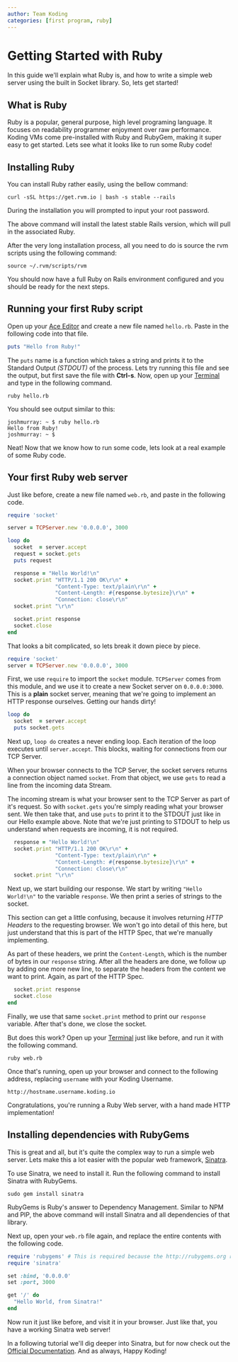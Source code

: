 ```yaml
---
author: Team Koding
categories: [first program, ruby]
---
```


# Getting Started with Ruby

In this guide we'll explain what Ruby is, and how to write a simple web
server using the built in Socket library. So, lets get started!

## What is Ruby

Ruby is a popular, general purpose, high level programing language. It
focuses on readability programmer enjoyment over raw performance. Koding
VMs come pre-installed with Ruby and RubyGem, making it super easy to get
started. Lets see what it looks like to run some Ruby code!

## Installing Ruby

You can install Ruby rather easily, using the bellow command:

```
curl -sSL https://get.rvm.io | bash -s stable --rails
```

During the installation you will prompted to input your root password.

The above command will install the latest stable Rails version, which will pull in the associated Ruby.

After the very long installation process, all you need to do is source the rvm scripts using the following command:

```
source ~/.rvm/scripts/rvm
```

You should now have a full Ruby on Rails environment configured and you should be ready for the next steps.

## Running your first Ruby script

Open up your [Ace Editor][ace] and create a new file named `hello.rb`.
Paste in the following code into that file.

```ruby
puts "Hello from Ruby!"
```

The `puts` name is a function which takes a string and prints it to the
Standard Output *(STDOUT)* of the process. Lets try running this file and
see the output, but first save the file with **Ctrl-s**. Now, open up
your [Terminal][terminal] and type in the following command.

```
ruby hello.rb
```

You should see output similar to this:

```
joshmurray: ~ $ ruby hello.rb
Hello from Ruby!
joshmurray: ~ $
```

Neat! Now that we know how to run some code, lets look at a real example
of some Ruby code.

## Your first Ruby web server

Just like before, create a new file named `web.rb`, and paste in the
following code.

```ruby
require 'socket'

server = TCPServer.new '0.0.0.0', 3000

loop do
  socket  = server.accept
  request = socket.gets
  puts request

  response = "Hello World!\n"
  socket.print "HTTP/1.1 200 OK\r\n" +
               "Content-Type: text/plain\r\n" +
               "Content-Length: #{response.bytesize}\r\n" +
               "Connection: close\r\n"
  socket.print "\r\n"

  socket.print response
  socket.close
end
```

That looks a bit complicated, so lets break it down piece by piece.

```ruby
require 'socket'
server = TCPServer.new '0.0.0.0', 3000
```

First, we use `require` to import the `socket` module. `TCPServer` comes
from this module, and we use it to create a new Socket server on
`0.0.0.0:3000`. This is a **plain** socket server, meaning that we're
going to implement an HTTP response ourselves. Getting our hands dirty!

```ruby
loop do
  socket  = server.accept
  puts socket.gets
```

Next up, `loop do` creates a never ending loop. Each iteration of the
loop executes until `server.accept`. This blocks, waiting for connections
from our TCP Server.

When your browser connects to the TCP Server, the socket servers returns
a connection object named `socket`. From that object, we use `gets` to
read a line from the incoming data Stream.

The incoming stream is what your browser sent to the TCP Server as part
of it's request. So with `socket.gets` you're simply reading what your
browser sent. We then take that, and use `puts` to print it to the STDOUT
just like in our Hello example above. Note that we're just printing to
STDOUT to help us understand when requests are incoming, it is not
required.

```ruby
  response = "Hello World!\n"
  socket.print "HTTP/1.1 200 OK\r\n" +
               "Content-Type: text/plain\r\n" +
               "Content-Length: #{response.bytesize}\r\n" +
               "Connection: close\r\n"
  socket.print "\r\n"
```

Next up, we start building our response. We start by writing `"Hello
World!\n"` to the variable `response`. We then print a series of strings
to the socket.

This section can get a little confusing, because it involves returning
*HTTP Headers* to the requesting browser. We won't go into detail of this
here, but just understand that this is part of the HTTP Spec, that we're
manually implementing.

As part of these headers, we print the `Content-Length`, which is the
number of bytes in our `response` string. After all the headers are done,
we follow up by adding one more new line, to separate the headers from
the content we want to print. Again, as part of the HTTP Spec.

```ruby
  socket.print response
  socket.close
end
```

Finally, we use that same `socket.print` method to print our `response`
variable. After that's done, we close the socket.

But does this work? Open up your [Terminal][terminal] just like before,
and run it with the following command.

```
ruby web.rb
```

Once that's running, open up your browser and connect to the following
address, replacing `username` with your Koding Username.

```
http://hostname.username.koding.io
```

Congratulations, you're running a Ruby Web server, with a hand made HTTP
implementation!

## Installing dependencies with RubyGems

This is great and all, but it's quite the complex way to run a simple web
server. Lets make this a lot easier with the popular web framework,
[Sinatra][sinatra].

To use Sinatra, we need to install it. Run the following command to
install Sinatra with RubyGems.

```
sudo gem install sinatra
```

RubyGems is Ruby's answer to Dependency Management. Similar to NPM and
PIP, the above command will install Sinatra and all dependencies of that
library.

Next up, open your `web.rb` file again, and replace the entire contents
with the following code.

```ruby
require 'rubygems' # This is required because the http://rubygems.org resource is not included automatically for sinatra to boot
require 'sinatra'

set :bind, '0.0.0.0'
set :port, 3000

get '/' do
  "Hello World, from Sinatra!"
end
```

Now run it just like before, and visit it in your browser. Just like
that, you have a working Sinatra web server!

In a following tutorial we'll dig deeper into Sinatra, but for now check
out the [Official Documentation][sinatra]. And as always, Happy Koding!


[koding]: https://koding.com
[ace]: https://koding.com/Ace
[terminal]: https://koding.com/Terminal
[sinatra]: http://www.sinatrarb.com
